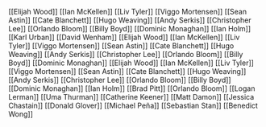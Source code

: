 [[Elijah Wood]]
[[Ian McKellen]]
[[Liv Tyler]]
[[Viggo Mortensen]]
[[Sean Astin]]
[[Cate Blanchett]]
[[Hugo Weaving]]
[[Andy Serkis]]
[[Christopher Lee]]
[[Orlando Bloom]]
[[Billy Boyd]]
[[Dominic Monaghan]]
[[Ian Holm]]
[[Karl Urban]]
[[David Wenham]]
[[Elijah Wood]]
[[Ian McKellen]]
[[Liv Tyler]]
[[Viggo Mortensen]]
[[Sean Astin]]
[[Cate Blanchett]]
[[Hugo Weaving]]
[[Andy Serkis]]
[[Christopher Lee]]
[[Orlando Bloom]]
[[Billy Boyd]]
[[Dominic Monaghan]]
[[Elijah Wood]]
[[Ian McKellen]]
[[Liv Tyler]]
[[Viggo Mortensen]]
[[Sean Astin]]
[[Cate Blanchett]]
[[Hugo Weaving]]
[[Andy Serkis]]
[[Christopher Lee]]
[[Orlando Bloom]]
[[Billy Boyd]]
[[Dominic Monaghan]]
[[Ian Holm]]
[[Brad Pitt]]
[[Orlando Bloom]]
[[Logan Lerman]]
[[Uma Thurman]]
[[Catherine Keener]]
[[Matt Damon]]
[[Jessica Chastain]]
[[Donald Glover]]
[[Michael Peña]]
[[Sebastian Stan]]
[[Benedict Wong]]
